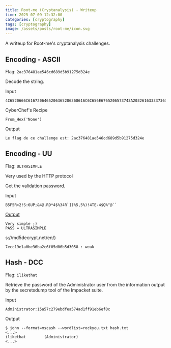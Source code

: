 ```yaml
---
title: Root-me (Cryptanalysis) - Writeup
time: 2025-07-09 12:32:00
categories: [cryptography]
tags: [cryptography]
image: /assets/posts/root-me/icon.svg
---
```


A writeup for Root-me's cryptanalysis challenges.

## Encoding - ASCII
Flag: `2ac376481ae546cd689d5b91275d324e`

Decode the string.

Input
```
4C6520666C6167206465206365206368616C6C656E6765206573743A203261633337363438316165353436636436383964356239313237356433323465
```

CyberChef's Recipe
```
From_Hex('None')
```

Output
```
Le flag de ce challenge est: 2ac376481ae546cd689d5b91275d324e
```

## Encoding - UU
Flag: `ULTRASIMPLE`

Very used by the HTTP protocol

Get the validation password.

Input
```
B5F5R>2!S:6UP;&4@.RD*4$%34R`](%5,5%)!4TE-4$Q%"@``
```

[Output](https://www.browserling.com/tools/uudecode)
```
Very simple ;)
PASS = ULTRASIMPLE
```

s://md5decrypt.net/en/)
```
7ecc19e1a0be36ba2c6f05d06b5d3058 : weak
```
## Hash - DCC
Flag: `ilikethat`

Retrieve the password of the Administrator user from the information output by the secretsdump tool of the Impacket suite.

Input
```
Administrator:15a57c279ebdfea574ad1ff91eb6ef0c
```

Output
```
$ john --format=mscash --wordlist=rockyou.txt hash.txt
<...>
ilikethat        (Administrator)     
<...>
```
